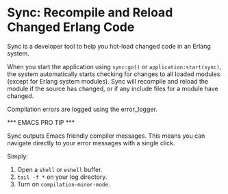 # Sync: Recompile and Reload Changed Erlang Code

Sync is a developer tool to help you hot-load changed code in an
Erlang system. 

When you start the application using `sync:go()` or
`application:start(sync)`, the system automatically starts checking
for changes to all loaded modules (except for Erlang system
modules). Sync will recompile and reload the module if the source has
changed, or if any include files for a module have changed.

Compilation errors are logged using the error_logger.

*** EMACS PRO TIP ***

Sync outputs Emacs friendly compiler messages. This means you can
navigate directly to your error messages with a single click. 

Simply:

1. Open a `shell` or `eshell` buffer.
2. `tail -f *` on your log directory.
3. Turn on `compilation-minor-mode`.